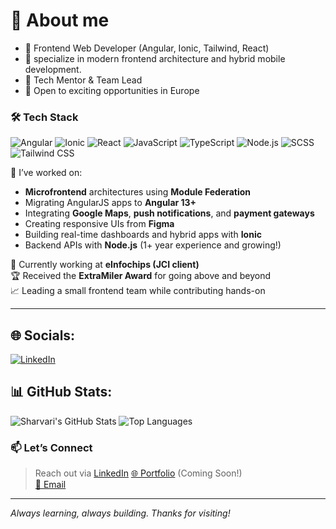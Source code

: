 # 💫 About me
- 🔧 Frontend Web Developer (Angular, Ionic, Tailwind, React)
- 🔧 specialize in modern frontend architecture and hybrid mobile development.
- 🧠 Tech Mentor & Team Lead
- 💼 Open to exciting opportunities in Europe

### 🛠️ Tech Stack

![Angular](https://img.shields.io/badge/Angular-DD0031?style=for-the-badge&logo=angular&logoColor=white)
![Ionic](https://img.shields.io/badge/Ionic-3880ff?style=for-the-badge&logo=ionic&logoColor=white)
![React](https://img.shields.io/badge/React-20232A?style=for-the-badge&logo=react&logoColor=61DAFB)
![JavaScript](https://img.shields.io/badge/JavaScript-F7DF1E?style=for-the-badge&logo=javascript&logoColor=black)
![TypeScript](https://img.shields.io/badge/TypeScript-3178C6?style=for-the-badge&logo=typescript&logoColor=white)
![Node.js](https://img.shields.io/badge/Node.js-339933?style=for-the-badge&logo=nodedotjs&logoColor=white)
![SCSS](https://img.shields.io/badge/SCSS-CC6699?style=for-the-badge&logo=sass&logoColor=white)
![Tailwind CSS](https://img.shields.io/badge/Tailwind-06B6D4?style=for-the-badge&logo=tailwindcss)

🔧 I’ve worked on:
- **Microfrontend** architectures using **Module Federation**
- Migrating AngularJS apps to **Angular 13+**
- Integrating **Google Maps**, **push notifications**, and **payment gateways**
- Creating responsive UIs from **Figma**
- Building real-time dashboards and hybrid apps with **Ionic**
- Backend APIs with **Node.js** (1+ year experience and growing!)

💼 Currently working at **eInfochips (JCI client)**  
🏆 Received the **ExtraMiler Award** for going above and beyond  
📈 Leading a small frontend team while contributing hands-on

---

## 🌐 Socials:

[![LinkedIn](https://img.shields.io/badge/LinkedIn-blue?style=for-the-badge&logo=linkedin)](https://www.linkedin.com/in/sharvari-limbkar)


## 📊 GitHub Stats:

![Sharvari's GitHub Stats](https://github-readme-stats.vercel.app/api?username=sharvarilimbkar&show_icons=true&theme=github_dark)
![Top Languages](https://github-readme-stats.vercel.app/api/top-langs/?username=sharvarilimbkar&layout=compact&theme=github_dark)



### 📫 Let’s Connect

> Reach out via [LinkedIn](https://www.linkedin.com/in/sharvari-limbkar)
[🌐 Portfolio](https://sharvarilimbkar.github.io/sharvaris-portfolio/browser/) (Coming Soon!)  
[📧 Email](mailto:sharvarilimbkar825@gmail.com)

---

*Always learning, always building. Thanks for visiting!*
